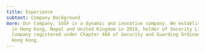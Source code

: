 ```yaml
---
title: Experience
subtext: Company Background
more: Our Company, SSGF is a dynamic and inovative company. We established base
  in Hong Kong, Nepal and United Kingdom in 2019, holder of Security License
  Company registered under Chapter 460 of Security and Guarding Ordinance in
  Hong Kong.
---
```

